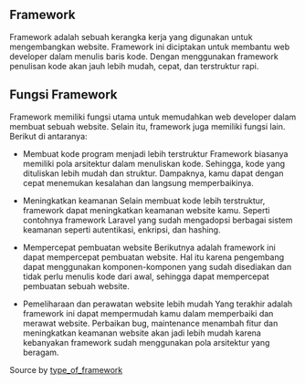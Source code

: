 ## Framework
Framework adalah sebuah kerangka kerja yang digunakan untuk mengembangkan website. Framework ini diciptakan untuk membantu web developer dalam menulis baris kode. Dengan menggunakan framework penulisan kode akan jauh lebih mudah, cepat, dan terstruktur rapi.

## Fungsi Framework 
Framework memiliki fungsi utama untuk memudahkan web developer dalam membuat sebuah website. Selain itu, framework juga memiliki fungsi lain. Berikut di antaranya:

- Membuat kode program menjadi lebih terstruktur
Framework biasanya memiliki pola arsitektur dalam menuliskan kode. Sehingga, kode yang dituliskan lebih mudah dan struktur. Dampaknya, kamu dapat dengan cepat menemukan kesalahan dan langsung memperbaikinya.

- Meningkatkan keamanan
Selain membuat kode lebih terstruktur, framework dapat meningkatkan keamanan website kamu. Seperti contohnya framework Laravel yang sudah mengadopsi berbagai sistem keamanan seperti autentikasi, enkripsi, dan hashing.

- Mempercepat pembuatan website
Berikutnya adalah framework ini dapat mempercepat pembuatan website. Hal itu karena pengembang dapat menggunakan komponen-komponen yang sudah disediakan dan tidak perlu menulis kode dari awal, sehingga dapat mempercepat pembuatan sebuah website.

- Pemeliharaan dan perawatan website lebih mudah
Yang terakhir adalah framework ini dapat mempermudah kamu dalam memperbaiki dan merawat website. Perbaikan bug, maintenance menambah fitur dan meningkatkan keamanan website akan jadi lebih mudah karena kebanyakan framework sudah menggunakan pola arsitektur yang beragam.

Source by [type_of_framework](https://www.dicoding.com/blog/apa-itu-framework/)
